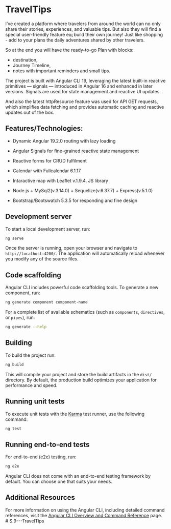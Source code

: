 # TravelTips

I’ve created a platform where travelers from around the world can no only share their stories, experiences, and valuable tips.
But also they will find a special user-friendly feature ещ build their own journey!
Just like shopping - add to your plans the daily adventures shared by other travelers.

So at the end you will have the ready-to-go Plan with blocks:
 - destination,
 - Journey Timeline,
 - notes with important reminders and small tips.

The project is built with Angular CLI 19, leveraging the latest built-in reactive primitives — signals — introduced in Angular 16 and enhanced in later versions. Signals are used for state management and reactive UI updates.

And also the latest httpResource feature was used for API GET requests, which simplifies data fetching and provides automatic caching and reactive updates out of the box.

## Features/Technologies:

- Dynamic Angular 19.2.0 routing with lazy loading

- Angular Signals for fine-grained reactive state management

- Reactive forms for CRUD fulfilment

- Calendar with Fullcalendar 6.1.17 

- Intaractive map with Leaflet v.1.9.4. JS library

- Node.js + MySql2(v.3.14.0) + Sequelize(v.6.37.7) + Express(v.5.1.0)

- Bootstrap/Bootswatch 5.3.5 for responding and fine design



## Development server

To start a local development server, run:

```bash
ng serve
```

Once the server is running, open your browser and navigate to `http://localhost:4200/`. The application will automatically reload whenever you modify any of the source files.

## Code scaffolding

Angular CLI includes powerful code scaffolding tools. To generate a new component, run:

```bash
ng generate component component-name
```

For a complete list of available schematics (such as `components`, `directives`, or `pipes`), run:

```bash
ng generate --help
```

## Building

To build the project run:

```bash
ng build
```

This will compile your project and store the build artifacts in the `dist/` directory. By default, the production build optimizes your application for performance and speed.

## Running unit tests

To execute unit tests with the [Karma](https://karma-runner.github.io) test runner, use the following command:

```bash
ng test
```

## Running end-to-end tests

For end-to-end (e2e) testing, run:

```bash
ng e2e
```

Angular CLI does not come with an end-to-end testing framework by default. You can choose one that suits your needs.

## Additional Resources

For more information on using the Angular CLI, including detailed command references, visit the [Angular CLI Overview and Command Reference](https://angular.dev/tools/cli) page.
#   S . 9 - - - T r a v e l T i p s 
 
 